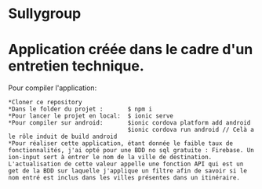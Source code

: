 # Sullygroup







# Application créée dans le cadre d'un entretien technique. 


Pour compiler l'application:

    *Cloner ce repository
    *Dans le folder du projet :       $ npm i 
    *Pour lancer le projet en local:  $ ionic serve 
    *Pour compiler sur android:       $ionic cordova platform add android 
                                      $ionic cordova run android // Celà a le rôle induit de build android
    *Pour réaliser cette application, étant donnée le faible taux de fonctionnalités, j'ai opté pour une BDD no sql gratuite : Firebase. Un ion-input sert à entrer le nom de la ville de destination. L'actualisation de cette valeur appelle une fonction API qui est un get de la BDD sur laquelle j'applique un filtre afin de savoir si le nom entré est inclus dans les villes présentes dans un itinéraire.
    
